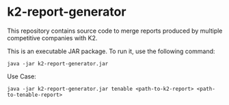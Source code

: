 # k2-report-generator
This repository contains source code to merge reports produced by multiple competitive companies with K2.

This is an executable JAR package. To run it, use the following command:

```
java -jar k2-report-generator.jar
```

Use Case:

```
java -jar k2-report-generator.jar tenable <path-to-k2-report> <path-to-tenable-report>
```